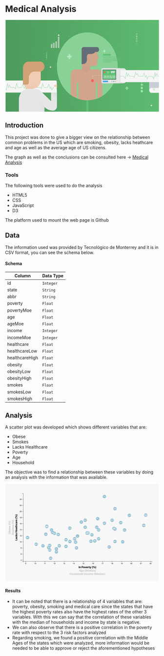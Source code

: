 # Medical Analysis

[![](img/Risk.png)]()        

## Introduction

This project was done to give a bigger view on the relationship between common problems in the US which are smoking, obesity, lacks heathcare and age as well as the average age of US citizens.

The graph as well as the conclusions can be consulted here -> [Medical Analysis](https://enr1que319.github.io/D3-Challenge/)

### Tools

The following tools were used to do the analysis

- HTML5
- CSS
- JavaScript
- D3

The platform used to mount the web page is Github

## Data

The information used was provided by Tecnológico de Monterrey and it is in CSV format, you can see the schema below.

#### Schema


|  Column  | Data Type |
| -------- | ----------|
|    id    | `Integer` |
|   state  |   `String`  |
|   abbr   |   `String`  |
| poverty  |  `Float`  |
|   povertyMoe   |  `Float`  |
|   age   |  `Float`  |
|   ageMoe   |  `Float`  |
|   income   |  `Integer`  |
|   incomeMoe   |  `Integer`  |
|   healthcare   |  `Float`  |
|   healthcareLow   |  `Float`  |
|   healthcareHigh   |  `Float`  |
|   obesity   |  `Float`  |
|   obesityLow   |  `Float`  |
|   obesityHigh   |  `Float`  |
|   smokes   |  `Float`  |
|   smokesLow   |  `Float`  |
|   smokesHigh   |  `Float`  |


## Analysis

A scatter plot was developed which shows different variables that are:

- Obese
- Smokes
- Lacks Healthcare
- Poverty
- Age
- Household

The objective was to find a relationship between these variables by doing an analysis with the information that was available.

[![](img/1.png)]()   

#### Results

- It can be noted that there is a relationship of 4 variables that are: poverty, obesity, smoking and medical care since the states that have the highest poverty rates also have the highest rates of the other 3 variables. With this we can say that the correlation of these variables with the median of households and income by state is negative.
- We can also observe that there is a positive correlation in the poverty rate with respect to the 3 risk factors analyzed
- Regarding smoking, we found a positive correlation with the Middle Ages of the states which were analyzed, more information would be needed to be able to approve or reject the aforementioned hypotheses

